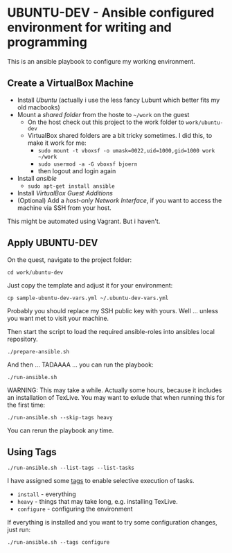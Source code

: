 # UBUNTU-DEV - Ansible configured environment for writing and programming

This is an ansible playbook to configure my working environment.

## Create a VirtualBox Machine

 * Install *Ubuntu* (actually i use the less fancy Lubunt which better fits my old macbooks)
 * Mount a *shared folder* from the hoste to `~/work` on the guest
   - On the host check out this project to the work folder to `work/ubuntu-dev`
   - VirtualBox shared folders are a bit tricky sometimes. I did this, to make it work for me:
     - `sudo mount -t vboxsf -o umask=0022,uid=1000,gid=1000 work ~/work`
     - `sudo usermod -a -G vboxsf bjoern`
     - then logout and login again
 * Install *ansible*
   - `sudo apt-get install ansible`
 * Install *VirtualBox Guest Additions*
 * (Optional) Add a *host-only Network Interface*, if you want to access the machine via SSH from your host.

 This might be automated using Vagrant. But i haven't.

## Apply UBUNTU-DEV

On the quest, navigate to the project folder:

    cd work/ubuntu-dev

Just copy the template and adjust it for your environment:

    cp sample-ubuntu-dev-vars.yml ~/.ubuntu-dev-vars.yml

Probably you should replace my SSH public key with yours. Well ... unless you want met to visit your machine.

Then start the script to load the required ansible-roles  into ansibles local repository.

    ./prepare-ansible.sh

And then ... TADAAAA ... you can run the playbook:

    ./run-ansible.sh

WARNING: This may take a while. Actually some hours, because it includes an installation of TexLive. You may want to exlude that when running this for the first time:

    ./run-ansible.sh --skip-tags heavy

You can rerun the playbook any time.

## Using Tags

    ./run-ansible.sh --list-tags --list-tasks

I have assigned some [tags](http://docs.ansible.com/ansible/playbooks_tags.html) to enable selective execution of tasks.

* `install` - everything
* `heavy` - things that may take long, e.g. installing TexLive.
* `configure` - configuring the environment

If everything is installed and you want to try some configuration changes, just run:

    ./run-ansible.sh --tags configure
